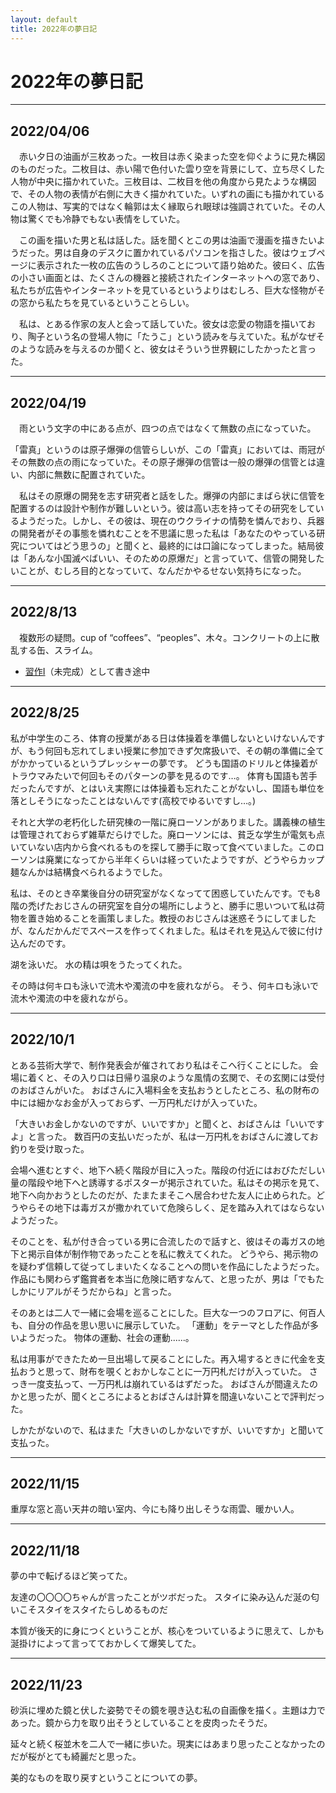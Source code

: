 ```yaml
---
layout: default
title: 2022年の夢日記
---
```


# 2022年の夢日記

---
<a id="1"></a>
<a href="#1"></a>
## 2022/04/06
　赤い夕日の油画が三枚あった。一枚目は赤く染まった空を仰ぐように見た構図のものだった。二枚目は、赤い陽で色付いた雲り空を背景にして、立ち尽くした人物が中央に描かれていた。三枚目は、二枚目を他の角度から見たような構図で、その人物の表情が右側に大きく描かれていた。いずれの画にも描かれているこの人物は、写実的ではなく輪郭は太く縁取られ眼球は強調されていた。その人物は驚くでも冷静でもない表情をしていた。


　この画を描いた男と私は話した。話を聞くとこの男は油画で漫画を描きたいようだった。男は自身のデスクに置かれているパソコンを指さした。彼はウェブページに表示された一枚の広告のうしろのことについて語り始めた。彼曰く、広告の小さい画面とは、たくさんの機器と接続されたインターネットへの窓であり、私たちが広告やインターネットを見ているというよりはむしろ、巨大な怪物がその窓から私たちを見ているということらしい。


　私は、とある作家の友人と会って話していた。彼女は恋愛の物語を描いており、陶子という名の登場人物に「たうこ」という読みを与えていた。私がなぜそのような読みを与えるのか聞くと、彼女はそういう世界観にしたかったと言った。

---
<a id="2"></a>
<a href="#2"></a>
## 2022/04/19

　雨という文字の中にある点が、四つの点ではなくて無数の点になっていた。

「雷真」というのは原子爆弾の信管らしいが、この「雷真」においては、雨冠がその無数の点の雨になっていた。その原子爆弾の信管は一般の爆弾の信管とは違い、内部に無数に配置されていた。


　私はその原爆の開発を志す研究者と話をした。爆弾の内部にまばら状に信管を配置するのは設計や制作が難しいという。彼は高い志を持ってその研究をしているようだった。しかし、その彼は、現在のウクライナの情勢を憐んでおり、兵器の開発者がその事態を憐れむことを不思議に思った私は「あなたのやっている研究についてはどう思うの」と聞くと、最終的には口論になってしまった。結局彼は「あんな小国滅べばいい、そのための原爆だ」と言っていて、信管の開発したいことが、むしろ目的となっていて、なんだかやるせない気持ちになった。


---
<a id="3"></a>
<a href="#3"></a>
## 2022/8/13

　複数形の疑問。cup of “coffees”、“peoples”、木々。コンクリートの上に散乱する缶、スライム。
- [習作I](https://hihumi-riku.github.io/2023/11/03/etude_2023_may.html)（未完成）として書き途中

---
<a id="4"></a>
<a href="#4"></a>
## 2022/8/25

私が中学生のころ、体育の授業がある日は体操着を準備しないといけないんですが、もう何回も忘れてしまい授業に参加できず欠席扱いで、その朝の準備に全てがかかっているというプレッシャーの夢です。
どうも国語のドリルと体操着がトラウマみたいで何回もそのパターンの夢を見るのです…。
体育も国語も苦手だったんですが、とはいえ実際には体操着も忘れたことがないし、国語も単位を落としそうになったことはないんです(高校でゆるいですし…。)

それと大学の老朽化した研究棟の一階に廃ローソンがありました。講義棟の植生は管理されておらず雑草だらけでした。廃ローソンには、貧乏な学生が電気も点いていない店内から食べれるものを探して勝手に取って食べていました。このローソンは廃業になってから半年くらいは経っていたようですが、どうやらカップ麺なんかは結構食べられるようでした。

私は、そのとき卒業後自分の研究室がなくなってて困惑していたんです。でも8階の禿げたおじさんの研究室を自分の場所にしようと、勝手に思いついて私は荷物を置き始めることを画策しました。教授のおじさんは迷惑そうにしてましたが、なんだかんだでスペースを作ってくれました。私はそれを見込んで彼に付け込んだのです。

湖を泳いだ。
水の精は唄をうたってくれた。

その時は何キロも泳いで流木や濁流の中を疲れながら。
そう、何キロも泳いで流木や濁流の中を疲れながら。

---
<a id="5"></a>
<a href="#5"></a>
## 2022/10/1

とある芸術大学で、制作発表会が催されており私はそこへ行くことにした。
会場に着くと、その入り口は日帰り温泉のような風情の玄関で、その玄関には受付のおばさんがいた。
おばさんに入場料金を支払おうとしたところ、私の財布の中には細かなお金が入っておらず、一万円札だけが入っていた。

「大きいお金しかないのですが、いいですか」と聞くと、おばさんは「いいですよ」と言った。
数百円の支払いだったが、私は一万円札をおばさんに渡してお釣りを受け取った。

会場へ進むとすぐ、地下へ続く階段が目に入った。階段の付近にはおびただしい量の階段や地下へと誘導するポスターが掲示されていた。私はその掲示を見て、地下へ向かおうとしたのだが、たまたまそこへ居合わせた友人に止められた。どうやらその地下は毒ガスが撒かれていて危険らしく、足を踏み入れてはならないようだった。

そのことを、私が付き合っている男に合流したので話すと、彼はその毒ガスの地下と掲示自体が制作物であったことを私に教えてくれた。
どうやら、掲示物のを疑わず信頼して従ってしまいたくなることへの問いを作品にしたようだった。
作品にも関わらず鑑賞者を本当に危険に晒すなんて、と思ったが、男は「でもたしかにリアルがそうだからね」と言った。

そのあとは二人で一緒に会場を巡ることにした。巨大な一つのフロアに、何百人も、自分の作品を思い思いに展示していた。
「運動」をテーマとした作品が多いようだった。
物体の運動、社会の運動......。

私は用事ができたため一旦出場して戻ることにした。再入場するときに代金を支払おうと思って、財布を覗くとおかしなことに一万円札だけが入っていた。
さっき一度支払って、一万円札は崩れているはずだった。
おばさんが間違えたのかと思ったが、聞くところによるとおばさんは計算を間違いないことで評判だった。

しかたがないので、私はまた「大きいのしかないですが、いいですか」と聞いて支払った。




---
<a id="6"></a>
<a href="#6"></a>
## 2022/11/15
重厚な窓と高い天井の暗い室内、今にも降り出しそうな雨雲、暖かい人。

---
<a id="7"></a>
<a href="#7"></a>
## 2022/11/18
夢の中で転げるほど笑ってた。

友達の〇〇〇〇ちゃんが言ったことがツボだった。
スタイに染み込んだ涎の匂いこそスタイをスタイたらしめるものだ

本質が後天的に身につくということが、核心をついているように思えて、しかも涎掛けによって言ってておかしくて爆笑してた。

---
<a id="8"></a>
<a href="#8"></a>
## 2022/11/23
砂浜に埋めた鏡と伏した姿勢でその鏡を覗き込む私の自画像を描く。主題は力であった。鏡から力を取り出そうとしていることを皮肉ったそうだ。

延々と続く桜並木を二人で一緒に歩いた。現実にはあまり思ったことなかったのだが桜がとても綺麗だと思った。

美的なものを取り戻すということについての夢。


